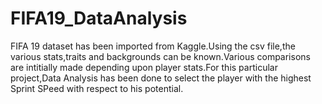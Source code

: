 # FIFA19_DataAnalysis
FIFA 19 dataset has been imported from Kaggle.Using the csv file,the various stats,traits and backgrounds can be known.Various comparisons are intitially made depending upon player stats.For this particular project,Data Analysis has been done to select the player with the highest Sprint SPeed with respect to his potential.
